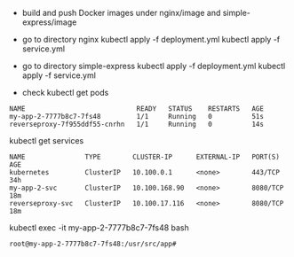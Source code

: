 - build and push Docker images under nginx/image and simple-express/image

- go to directory nginx 
kubectl apply -f deployment.yml
kubectl apply -f service.yml

- go to directory simple-express
kubectl apply -f deployment.yml
kubectl apply -f service.yml


- check 
kubectl get pods
```
NAME                            READY   STATUS    RESTARTS   AGE
my-app-2-7777b8c7-7fs48         1/1     Running   0          51s
reverseproxy-7f955ddf55-cnrhn   1/1     Running   0          14s
```

kubectl get services
```
NAME               TYPE        CLUSTER-IP      EXTERNAL-IP   PORT(S)    AGE
kubernetes         ClusterIP   10.100.0.1      <none>        443/TCP    34h
my-app-2-svc       ClusterIP   10.100.168.90   <none>        8080/TCP   18m
reverseproxy-svc   ClusterIP   10.100.17.116   <none>        8080/TCP   18m
```

kubectl exec -it my-app-2-7777b8c7-7fs48 bash
```
root@my-app-2-7777b8c7-7fs48:/usr/src/app# 